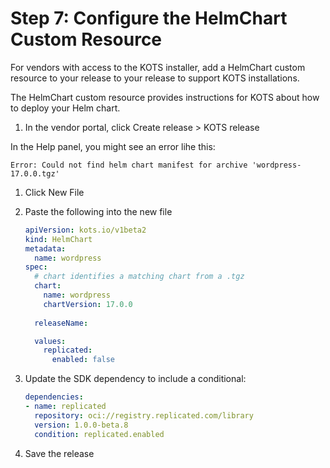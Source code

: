 # Step 7: Configure the HelmChart Custom Resource

For vendors with access to the KOTS installer, add a HelmChart custom resource to your release to your release to support KOTS installations.

The HelmChart custom resource provides instructions for KOTS about how to deploy your Helm chart.

1. In the vendor portal, click Create release > KOTS release

  In the Help panel, you might see an error lihe this:

  `Error: Could not find helm chart manifest for archive 'wordpress-17.0.0.tgz'`

1. Click New File

1. Paste the following into the new file

   ```yaml
   apiVersion: kots.io/v1beta2
   kind: HelmChart
   metadata:
     name: wordpress
   spec:
     # chart identifies a matching chart from a .tgz
     chart:
       name: wordpress
       chartVersion: 17.0.0
  
     releaseName: 

     values:
       replicated:
         enabled: false  
   ```

1. Update the SDK dependency to include a conditional:

    ```yaml
    dependencies:
    - name: replicated
      repository: oci://registry.replicated.com/library
      version: 1.0.0-beta.8
      condition: replicated.enabled
    ```

1. Save the release  